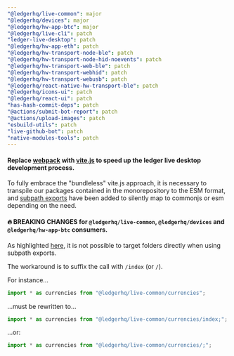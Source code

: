 ```yaml
---
"@ledgerhq/live-common": major
"@ledgerhq/devices": major
"@ledgerhq/hw-app-btc": major
"@ledgerhq/live-cli": patch
"ledger-live-desktop": patch
"@ledgerhq/hw-app-eth": patch
"@ledgerhq/hw-transport-node-ble": patch
"@ledgerhq/hw-transport-node-hid-noevents": patch
"@ledgerhq/hw-transport-web-ble": patch
"@ledgerhq/hw-transport-webhid": patch
"@ledgerhq/hw-transport-webusb": patch
"@ledgerhq/react-native-hw-transport-ble": patch
"@ledgerhq/icons-ui": patch
"@ledgerhq/react-ui": patch
"has-hash-commit-deps": patch
"@actions/submit-bot-report": patch
"@actions/upload-images": patch
"esbuild-utils": patch
"live-github-bot": patch
"native-modules-tools": patch
---
```


#### Replace [webpack](https://webpack.js.org/) with [vite.js](https://vitejs.dev/) to speed up the ledger live desktop development process.

To fully embrace the "bundleless" vite.js approach, it is necessary to transpile our packages contained in the monorepository to the ESM format, and [subpath exports](https://nodejs.org/api/packages.html#subpath-exports) have been added to silently map to commonjs or esm depending on the need.

#### 🔥 BREAKING CHANGES for `@ledgerhq/live-common`, `@ledgerhq/devices` and `@ledgerhq/hw-app-btc` consumers.

As highlighted [here](https://github.com/nodejs/node#39994), it is not possible to target folders directly when using subpath exports.

The workaround is to suffix the call with `/index` (or `/`).

For instance…

```ts
import * as currencies from "@ledgerhq/live-common/currencies";
```

…must be rewritten to…

```ts
import * as currencies from "@ledgerhq/live-common/currencies/index;";
```

…or:

```ts
import * as currencies from "@ledgerhq/live-common/currencies/;";
```
